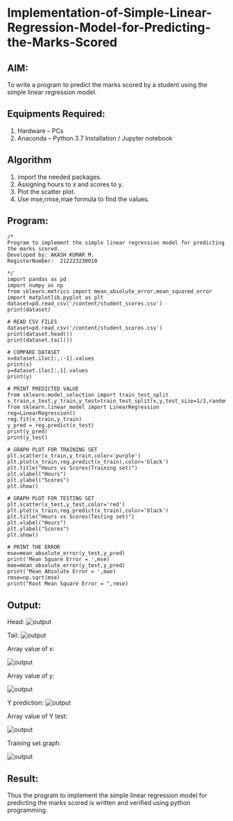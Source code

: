# Implementation-of-Simple-Linear-Regression-Model-for-Predicting-the-Marks-Scored

## AIM:
To write a program to predict the marks scored by a student using the simple linear regression model.

## Equipments Required:
1. Hardware – PCs
2. Anaconda – Python 3.7 Installation / Jupyter notebook

## Algorithm
1. import the needed packages.
2. Assigning hours to x and scores to y.
3. Plot the scatter plot.
4. Use mse,rmse,mae formula to find the values.

## Program:
```
/*
Program to implement the simple linear regression model for predicting the marks scored.
Developed by: AKASH KUMAR M.
RegisterNumber:  212223230010

*/
import pandas as pd
import numpy as np
from sklearn.metrics import mean_absolute_error,mean_squared_error
import matplotlib.pyplot as plt
dataset=pd.read_csv('/content/student_scores.csv')
print(dataset)

# READ CSV FILES
dataset=pd.read_csv('/content/student_scores.csv')
print(dataset.head())
print(dataset.tail())

# COMPARE DATASET
x=dataset.iloc[:,:-1].values
print(x)
y=dataset.iloc[:,1].values
print(y)

# PRINT PREDICTED VALUE
from sklearn.model_selection import train_test_split
x_train,x_test,y_train,y_test=train_test_split(x,y,test_size=1/3,random_state=0)
from sklearn.linear_model import LinearRegression
reg=LinearRegression()
reg.fit(x_train,y_train)
y_pred = reg.predict(x_test)
print(y_pred)
print(y_test)

# GRAPH PLOT FOR TRAINING SET
plt.scatter(x_train,y_train,color='purple')
plt.plot(x_train,reg.predict(x_train),color='black')
plt.title("Hours vs Scores(Training set)")
plt.xlabel("Hours")
plt.ylabel("Scores")
plt.show()

# GRAPH PLOT FOR TESTING SET
plt.scatter(x_test,y_test,color='red')
plt.plot(x_train,reg.predict(x_train),color='black')
plt.title("Hours vs Scores(Testing set)")
plt.xlabel("Hours")
plt.ylabel("Scores")
plt.show()

# PRINT THE ERROR
mse=mean_absolute_error(y_test,y_pred)
print('Mean Square Error = ',mse)
mae=mean_absolute_error(y_test,y_pred)
print('Mean Absolute Error = ',mae)
rmse=np.sqrt(mse)
print("Root Mean Square Error = ",rmse)
```

## Output:
Head:
![output](./head_ouput.png)

Tail:
![output](./tail_output.png)

Array value of x:

![output](./array_x.png)


Array value of y:

![output](./array_y.png)


Y prediction:
![output](./y_pred.png)


Array value of Y test:

![output](./y_test.png)


Training set graph:

![output](./training.png)



## Result:
Thus the program to implement the simple linear regression model for predicting the marks scored is written and verified using python programming.
